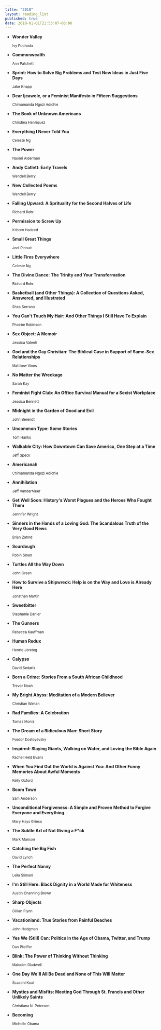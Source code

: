 ```yaml
---
title: "2018"
layout: reading_list
published: true
date: 2018-01-01T21:53:07-06:00
---
```


- **Wonder Valley**
  <div><small>Ivy Pochoda</small></div>

- **Commonwealth**
  <div><small>Ann Patchett</small></div>

- **Sprint: How to Solve Big Problems and Test New Ideas in Just Five Days**
  <div><small>Jake Knapp</small></div>

- **Dear Ijeawele, or a Feminist Manifesto in Fifteen Suggestions**
  <div><small>Chimamanda Ngozi Adichie</small></div>

- **The Book of Unknown Americans**
  <div><small>Christina Henriquez</small></div>

- **Everything I Never Told You**
  <div><small>Celeste Ng</small></div>

- **The Power**
  <div><small>Naomi Alderman</small></div>

- **Andy Catlett: Early Travels**
  <div><small>Wendell Berry</small></div>

- **New Collected Poems**
  <div><small>Wendell Berry</small></div>

- **Falling Upward: A Sprituality for the Second Halves of Life**
  <div><small>Richard Rohr</small></div>

- **Permission to Screw Up**
  <div><small>Kristen Hadeed</small></div>

- **Small Great Things**
  <div><small>Jodi Picoult</small></div>

- **Little Fires Everywhere**
  <div><small>Celeste Ng</small></div>

- **The Divine Dance: The Trinity and Your Transformation**
  <div><small>Richard Rohr</small></div>

- **Basketball (and Other Things): A Collection of Questions Asked, Answered, and Illustrated**
  <div><small>Shea Serrano</small></div>

- **You Can't Touch My Hair: And Other Things I Still Have To Explain**
  <div><small>Phoebe Robinson</small></div>

- **Sex Object: A Memoir**
  <div><small>Jessica Valenti</small></div>

- **God and the Gay Christian: The Biblical Case in Support of Same-Sex Relationships**
  <div><small>Matthew Vines</small></div>

- **No Matter the Wreckage**
  <div><small>Sarah Kay</small></div>

- **Feminist Fight Club: An Office Survival Manual for a Sexist Workplace**
  <div><small>Jessica Bennett</small></div>

- **Midnight in the Garden of Good and Evil**
  <div><small>John Berendt</small></div>

- **Uncommon Type: Some Stories**
  <div><small>Tom Hanks</small></div>

- **Walkable City: How Downtown Can Save America, One Step at a Time**
  <div><small>Jeff Speck</small></div>

- **Americanah**
  <div><small>Chimamanda Ngozi Adichie</small></div>

- **Annihilation**
  <div><small>Jeff VanderMeer</small></div>

- **Get Well Soon: History's Worst Plagues and the Heroes Who Fought Them**
  <div><small>Jennifer Wright</small></div>

- **Sinners in the Hands of a Loving God: The Scandalous Truth of the Very Good News**
  <div><small>Brian Zahnd</small></div>

- **Sourdough**
  <div><small>Robin Sloan</small></div>

- **Turtles All the Way Down**
  <div><small>John Green</small></div>

- **How to Survive a Shipwreck: Help is on the Way and Love is Already Here**
  <div><small>Jonathan Martin</small></div>

- **Sweetbitter**
  <div><small>Stephanie Danler</small></div>

- **The Gunners**
  <div><small>Rebecca Kauffman</small></div>

- **Human Redux**
  <div><small>Henriq Joreteg</small></div>

- **Calypso**
  <div><small>David Sedaris</small></div>

- **Born a Crime: Stories From a South African Childhood**
  <div><small>Trevor Noah</small></div>

- **My Bright Abyss: Meditation of a Modern Believer**
  <div><small>Christian Wiman</small></div>

- **Rad Families: A Celebration**
  <div><small>Tomas Moniz</small></div>

- **The Dream of a Ridiculous Man: Short Story**
  <div><small>Fyodor Dostoyevsky</small></div>

- **Inspired: Slaying Giants, Walking on Water, and Loving the Bible Again**
  <div><small>Rachel Held Evans</small></div>

- **When You Find Out the World is Against You: And Other Funny Memories About Awful Moments**
  <div><small>Kelly Oxford</small></div>

- **Boom Town**
  <div><small>Sam Anderson</small></div>

- **Unconditional Forgiveness: A Simple and Proven Method to Forgive Everyone and Everything**
  <div><small>Mary Hays Grieco</small></div>

- **The Subtle Art of Not Giving a F*ck**
  <div><small>Mark Manson</small></div>

- **Catching the Big Fish**
  <div><small>David Lynch</small></div>

- **The Perfect Nanny**
  <div><small>Leila Slimani</small></div>

- **I'm Still Here: Black Dignity in a World Made for Whiteness**
  <div><small>Austin Channing Brown</small></div>

- **Sharp Objects**
  <div><small>Gillian Flynn</small></div>

- **Vacationland: True Stories from Painful Beaches**
  <div><small>John Hodgman</small></div>

- **Yes We (Still) Can: Politics in the Age of Obama, Twitter, and Trump**
  <div><small>Dan Pfeiffer</small></div>

- **Blink: The Power of Thinking Without Thinking**
  <div><small>Malcolm Gladwell</small></div>

- **One Day We'll All Be Dead and None of This Will Matter**
  <div><small>Scaachi Koul</small></div>

- **Mystics and Misfits: Meeting God Through St. Francis and Other Unlikely Saints**
  <div><small>Christiana N. Peterson</small></div>

- **Becoming**
  <div><small>Michelle Obama</small></div>
